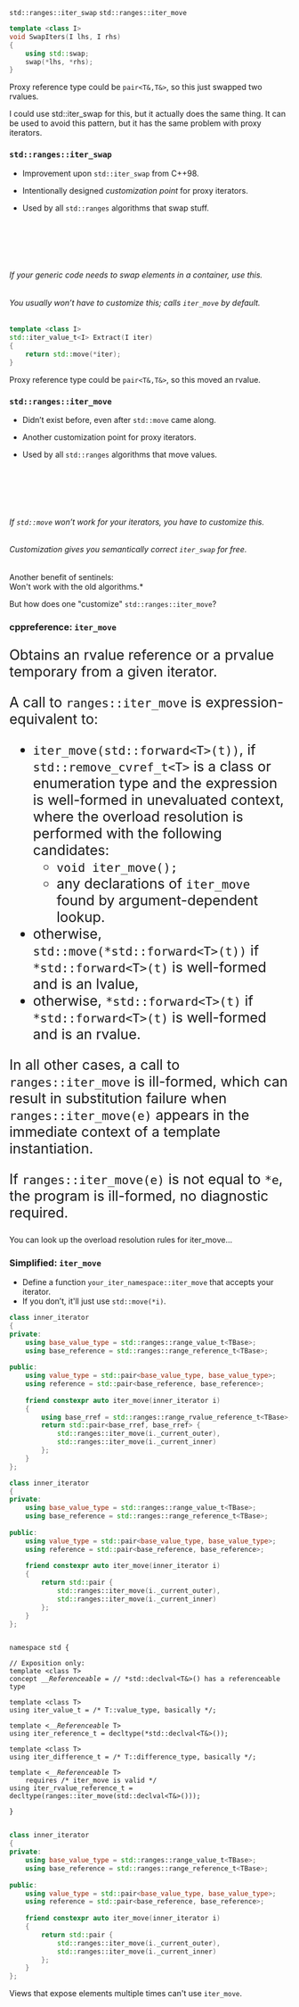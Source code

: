 <section>

<div class="hl-block pretty-big-text">
    <code class="cpp">std::ranges::iter_swap</code>
    <code class="cpp">std::ranges::iter_move</code>
</div>

</section>
<section>

```c++ []
template <class I>
void SwapIters(I lhs, I rhs)
{
	using std::swap;
	swap(*lhs, *rhs);
}
```

<div class="hl-block code-note fragment" style="top: -200px;">

Proxy reference type could be `pair<T&,T&>`, so this just swapped two rvalues.

</div>

<aside class="notes">
I could use std::iter_swap for this, but it actually does the same thing. It can be used to avoid this pattern, but it
has the same problem with proxy iterators.
</aside>

</section>
<section>

<div class="hl-block left-align">

### `std::ranges::iter_swap`

- Improvement upon `std::iter_swap` from C++98.

<!-- .element: class="fragment" data-fragment-index="1" -->

- Intentionally designed _customization point_ for proxy iterators.

<!-- .element: class="fragment" data-fragment-index="1" -->

- Used by all `std::ranges` algorithms that swap stuff.

<!-- .element: class="fragment" data-fragment-index="1" -->

<div style="height: 70px;"></div>

###### If your generic code needs to swap elements in a container, use this.

<!-- .element: class="fragment" data-fragment-index="2" -->

###### You usually won’t have to customize this; calls `iter_move` by default.

<!-- .element: class="fragment" data-fragment-index="2" -->

</div>

</section>
<section>

```c++ []
template <class I>
std::iter_value_t<I> Extract(I iter)
{
	return std::move(*iter);
}
```

<div class="hl-block code-note fragment" style="top: -200px;">

Proxy reference type could be `pair<T&,T&>`, so this moved an rvalue.

</div>

</section>
<section>

<div class="hl-block left-align">

### `std::ranges::iter_move`

- Didn’t exist before, even after `std::move` came along.

<!-- .element: class="fragment" data-fragment-index="1" -->

- Another customization point for proxy iterators.

<!-- .element: class="fragment" data-fragment-index="1" -->

- Used by all `std::ranges` algorithms that move values.

<!-- .element: class="fragment" data-fragment-index="1" -->

<div style="height: 70px;"></div>

###### If `std::move` won’t work for your iterators, you have to customize this.

<!-- .element: class="fragment" data-fragment-index="2" -->

###### Customization gives you semantically correct `iter_swap` for free.

<!-- .element: class="fragment" data-fragment-index="2" -->

</div>

</section>

<section>

<div class="hl-block pretty-big-text">

Another benefit of sentinels:<br/>Won't work with the old algorithms.*

</div>

</section>
<section>

<div class="hl-block pretty-big-text">

But how does one "customize" `std::ranges::iter_move`?

</div>

</section>
<section>

<div class="hl-block left-align">

### cppreference: `iter_move`

<div style="font-size: 25px;">

Obtains an rvalue reference or a prvalue temporary from a given iterator.

A call to `ranges::iter_move` is expression-equivalent to:
- `iter_move(std::forward<T>(t))`, if `std::remove_cvref_t<T>` is a class or enumeration type and the expression is well-formed in unevaluated context, where the overload resolution is performed with the following candidates:
	- `void iter_move();`
	- any declarations of `iter_move` found by argument-dependent lookup.
- otherwise, `std::move(*std::forward<T>(t))` if `*std::forward<T>(t)` is well-formed and is an lvalue,
- otherwise, `*std::forward<T>(t)` if `*std::forward<T>(t)` is well-formed and is an rvalue.

In all other cases, a call to `ranges::iter_move` is ill-formed, which can result in substitution failure when `ranges::iter_move(e)` appears in the immediate context of a template instantiation.

If `ranges::iter_move(e)` is not equal to `*e`, the program is ill-formed, no diagnostic required.

</div>

</div>

<aside class="notes">
You can look up the overload resolution rules for iter_move...
</aside>

</section>
<section>

<div class="hl-block left-align">

### Simplified: `iter_move`

- Define a function `your_iter_namespace::iter_move` that accepts your iterator.
- If you don’t, it'll just use `std::move(*i)`.

</div>

</section>
<section>

```c++ []
class inner_iterator
{
private:
	using base_value_type = std::ranges::range_value_t<TBase>;
	using base_reference = std::ranges::range_reference_t<TBase>;
 
public:
	using value_type = std::pair<base_value_type, base_value_type>;
	using reference = std::pair<base_reference, base_reference>;
 
	friend constexpr auto iter_move(inner_iterator i)
    {
		using base_rref = std::ranges::range_rvalue_reference_t<TBase>;
		return std::pair<base_rref, base_rref> {
			std::ranges::iter_move(i._current_outer),
			std::ranges::iter_move(i._current_inner)
		};
    }
};
```

</section>
<section>

```c++ [|11]
class inner_iterator
{
private:
	using base_value_type = std::ranges::range_value_t<TBase>;
	using base_reference = std::ranges::range_reference_t<TBase>;
 
public:
	using value_type = std::pair<base_value_type, base_value_type>;
	using reference = std::pair<base_reference, base_reference>;
 
	friend constexpr auto iter_move(inner_iterator i)
    {
		return std::pair {
			std::ranges::iter_move(i._current_outer),
			std::ranges::iter_move(i._current_inner)
		};
    }
};
```

</section>
<section>

<pre><code class="cpp" data-trim data-noescape data-line-numbers="|16-18">
namespace std {

// Exposition only:
template &lt;class T>
concept <i>__Referenceable</i> = // *std::declval&lt;T&>() has a referenceable type

template &lt;class T>
using iter_value_t = /* T::value_type, basically */;
 
template &lt;<i>__Referenceable</i> T>
using iter_reference_t = decltype(*std::declval&lt;T&>());
 
template &lt;class T>
using iter_difference_t = /* T::difference_type, basically */;
 
template &lt;<i>__Referenceable</i> T>
	requires /* iter_move is valid */
using iter_rvalue_reference_t = decltype(ranges::iter_move(std::declval&lt;T&>()));

}

</code></pre>

</section>
<section>

```c++ []
class inner_iterator
{
private:
	using base_value_type = std::ranges::range_value_t<TBase>;
	using base_reference = std::ranges::range_reference_t<TBase>;
 
public:
	using value_type = std::pair<base_value_type, base_value_type>;
	using reference = std::pair<base_reference, base_reference>;
 
	friend constexpr auto iter_move(inner_iterator i)
    {
		return std::pair {
			std::ranges::iter_move(i._current_outer),
			std::ranges::iter_move(i._current_inner)
		};
    }
};
```

</section>
<section data-background-image="images/problem-with-iter-move-1.png" data-background-size="contain">
</section>
<section data-background-image="images/problem-with-iter-move-2.png" data-background-size="contain">
</section>
<section data-background-image="images/problem-with-iter-move-3.png" data-background-size="contain">
</section>
<section>

<div class="hl-block pretty-big-text">

Views that expose elements multiple times can't use `iter_move`.

</div>

</section>

